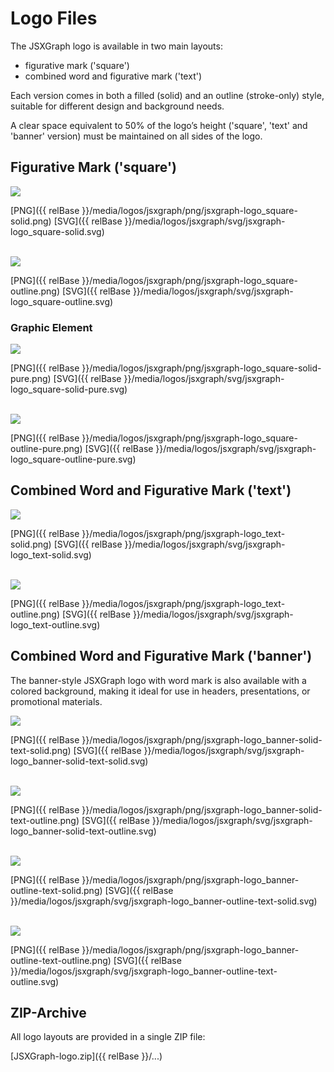 # Logo Files
The JSXGraph logo is available in two main layouts: 
- figurative mark ('square') 
- combined word and figurative mark ('text')

Each version comes in both a filled (solid) and an outline (stroke-only) style, suitable for different design and background needs.

A clear space equivalent to 50% of the logo’s height ('square', 'text' and 'banner' version) must be maintained on all sides of the logo.

## Figurative Mark ('square')

<img src="{{ relBase }}/media/logos/jsxgraph/png/jsxgraph-logo_square-solid.png" class="w-10 w-10-over-lg">

[PNG]({{ relBase }}/media/logos/jsxgraph/png/jsxgraph-logo_square-solid.png)
[SVG]({{ relBase }}/media/logos/jsxgraph/svg/jsxgraph-logo_square-solid.svg)

<br/>

<img src="{{ relBase }}/media/logos/jsxgraph/png/jsxgraph-logo_square-outline.png" class="w-10 w-10-over-lg">

[PNG]({{ relBase }}/media/logos/jsxgraph/png/jsxgraph-logo_square-outline.png)
[SVG]({{ relBase }}/media/logos/jsxgraph/svg/jsxgraph-logo_square-outline.svg)

### Graphic Element

<img src="{{ relBase }}/media/logos/jsxgraph/png/jsxgraph-logo_square-solid-pure.png" class="w-10 w-10-over-lg">

[PNG]({{ relBase }}/media/logos/jsxgraph/png/jsxgraph-logo_square-solid-pure.png)
[SVG]({{ relBase }}/media/logos/jsxgraph/svg/jsxgraph-logo_square-solid-pure.svg)

<br/>

<img src="{{ relBase }}/media/logos/jsxgraph/png/jsxgraph-logo_square-outline-pure.png" class="w-10 w-10-over-lg">

[PNG]({{ relBase }}/media/logos/jsxgraph/png/jsxgraph-logo_square-outline-pure.png)
[SVG]({{ relBase }}/media/logos/jsxgraph/svg/jsxgraph-logo_square-outline-pure.svg)

## Combined Word and Figurative Mark ('text')

<img src="{{ relBase }}/media/logos/jsxgraph/png/jsxgraph-logo_text-solid.png" class="w-30 w-25-over-lg">

[PNG]({{ relBase }}/media/logos/jsxgraph/png/jsxgraph-logo_text-solid.png)
[SVG]({{ relBase }}/media/logos/jsxgraph/svg/jsxgraph-logo_text-solid.svg)

<br/>

<img src="{{ relBase }}/media/logos/jsxgraph/png/jsxgraph-logo_text-outline.png" class="w-30 w-25-over-lg">

[PNG]({{ relBase }}/media/logos/jsxgraph/png/jsxgraph-logo_text-outline.png)
[SVG]({{ relBase }}/media/logos/jsxgraph/svg/jsxgraph-logo_text-outline.svg)

## Combined Word and Figurative Mark ('banner')

The banner-style JSXGraph logo with word mark is also available with a colored background, making it ideal for use in headers, presentations, or promotional materials.  

<img src="{{ relBase }}/media/logos/jsxgraph/png/jsxgraph-logo_banner-solid-text-solid.png" class="w-30 w-25-over-lg">

[PNG]({{ relBase }}/media/logos/jsxgraph/png/jsxgraph-logo_banner-solid-text-solid.png)
[SVG]({{ relBase }}/media/logos/jsxgraph/svg/jsxgraph-logo_banner-solid-text-solid.svg)

<br/>

<img src="{{ relBase }}/media/logos/jsxgraph/png/jsxgraph-logo_banner-solid-text-outline.png" class="w-30 w-25-over-lg">

[PNG]({{ relBase }}/media/logos/jsxgraph/png/jsxgraph-logo_banner-solid-text-outline.png)
[SVG]({{ relBase }}/media/logos/jsxgraph/svg/jsxgraph-logo_banner-solid-text-outline.svg)

<br/>

<img src="{{ relBase }}/media/logos/jsxgraph/png/jsxgraph-logo_banner-outline-text-solid.png" class="w-30 w-25-over-lg">

[PNG]({{ relBase }}/media/logos/jsxgraph/png/jsxgraph-logo_banner-outline-text-solid.png)
[SVG]({{ relBase }}/media/logos/jsxgraph/svg/jsxgraph-logo_banner-outline-text-solid.svg)

<br/>

<img src="{{ relBase }}/media/logos/jsxgraph/png/jsxgraph-logo_banner-outline-text-outline.png" class="w-30 w-25-over-lg">

[PNG]({{ relBase }}/media/logos/jsxgraph/png/jsxgraph-logo_banner-outline-text-outline.png)
[SVG]({{ relBase }}/media/logos/jsxgraph/svg/jsxgraph-logo_banner-outline-text-outline.svg)

## ZIP-Archive

All logo layouts are provided in a single ZIP file:

[JSXGraph-logo.zip]({{ relBase }}/...)
